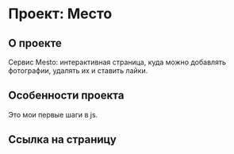 # Проект: Место


## О проекте
Cервис Mesto: интерактивная страница, куда можно добавлять фотографии, удалять их и ставить лайки.


## Особенности проекта
Это мои первые шаги в js.

## Ссылка на страницу 
